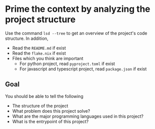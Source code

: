 # Prime the context by analyzing the project structure

Use the command `lsd --tree` to get an overview of the project's code structure. In addition,

- Read the `README.md` if exist
- Read the `flake.nix` if exist
- Files which you think are important
  - For python project, read `pyproject.toml` if exist
  - For javascript and typescript project, read `package.json` if exist

## Goal

You should be able to tell the following 

- The structure of the project
- What problem does this project solve?
- What are the major programming languages used in this project?
- What is the entrypoint of this project?
